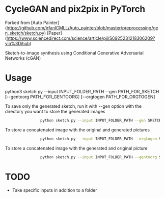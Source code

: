# CycleGAN and pix2pix in PyTorch

Forked from [Auto Painter] (https://github.com/irfanICMLL/Auto_painter/blob/master/preprocessing/gen_sketch/sketch.py)
[Paper] (https://www.sciencedirect.com/science/article/pii/S0925231218306209?via%3Dihub)

Sketch-to-image synthesis using Conditional Generative Adversarial Networks (cGAN)

# Usage

python3 sketch.py --input INPUT_FOLDER_PATH --gen PATH_FOR_SKETCH [--gentoorg PATH_FOR_GENTOORG] [--orgtogen PATH_FOR_ORGTOGEN]

To save only the generated sketch, run it with --gen option with the directory you want to store the generated images

```bash
                python sketch.py --input INPUT_FOLDER_PATH --gen SKETCH_PATH
```

To store a concatenated image with the original and generated pictures

```bash
                python sketch.py --input INPUT_FOLDER_PATH --orgtogen SKETCH_PATH
```

To store a concatenated image with the generated and original picture

```bash
                python sketch.py --input INPUT_FOLDER_PATH --gentoorg SKETCH_PATH
```

# TODO

- Take specific inputs in addition to a folder
